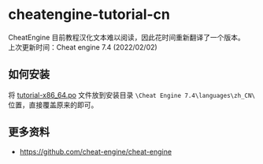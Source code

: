 # cheatengine-tutorial-cn
CheatEngine 目前教程汉化文本难以阅读，因此花时间重新翻译了一个版本。  
上次更新时间：Cheat engine 7.4 (2022/02/02)

## 如何安装
将 [tutorial-x86_64.po](https://github.com/XHXIAIEIN/cheatengine-tutorial-cn/blob/main/zh_CN/tutorial-x86_64.po) 文件放到安装目录 `\Cheat Engine 7.4\languages\zh_CN\` 位置，直接覆盖原来的即可。


## 更多资料
- https://github.com/cheat-engine/cheat-engine
